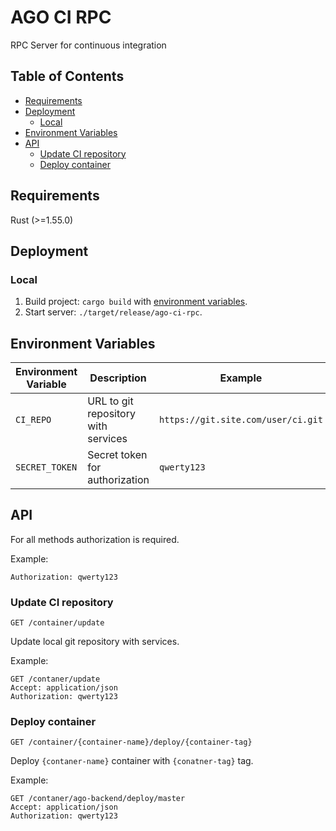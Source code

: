 # AGO CI RPC
RPC Server for continuous integration

## Table of Contents
* [Requirements](#requirements)
* [Deployment](#deployment)
  * [Local](#local)
* [Environment Variables](#environment-variables)
* [API](#api)
  * [Update CI repository](#update-ci-repository)
  * [Deploy container](#deploy-container)

## Requirements
Rust (>=1.55.0)

## Deployment
### Local
1. Build project: `cargo build` with [environment variables](#environment-variables).
2. Start server: `./target/release/ago-ci-rpc`.

## Environment Variables
| Environment Variable | Description                         | Example                            |
|----------------------|-------------------------------------|------------------------------------|
| `CI_REPO`            | URL to git repository with services | `https://git.site.com/user/ci.git` |
| `SECRET_TOKEN`       | Secret token for authorization      | `qwerty123`                        |

## API
For all methods authorization is required.

Example:
```http request
Authorization: qwerty123
```

### Update CI repository
`GET /container/update`

Update local git repository with services.

Example:
```http request
GET /contaner/update
Accept: application/json
Authorization: qwerty123
```

### Deploy container
`GET /container/{container-name}/deploy/{container-tag}`

Deploy `{contaner-name}` container with `{conatner-tag}` tag.

Example:
```http request
GET /contaner/ago-backend/deploy/master
Accept: application/json
Authorization: qwerty123
```


